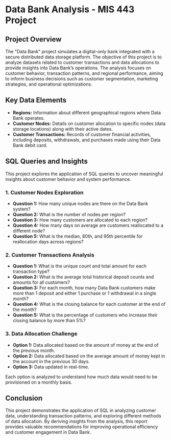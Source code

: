 # Data Bank Analysis - MIS 443 Project

## Project Overview
The "Data Bank" project simulates a digital-only bank integrated with a secure distributed data storage platform. The objective of this project is to analyze datasets related to customer transactions and data allocations to provide insights into Data Bank’s operations. The analysis focuses on customer behavior, transaction patterns, and regional performance, aiming to inform business decisions such as customer segmentation, marketing strategies, and operational optimizations.

## Key Data Elements
- **Regions:** Information about different geographical regions where Data Bank operates.
- **Customer Nodes:** Details on customer allocation to specific nodes (data storage locations) along with their active dates.
- **Customer Transactions:** Records of customer financial activities, including deposits, withdrawals, and purchases made using their Data Bank debit card.

## SQL Queries and Insights
This project explores the application of SQL queries to uncover meaningful insights about customer behavior and system performance.

### 1. Customer Nodes Exploration
- **Question 1:** How many unique nodes are there on the Data Bank system?
- **Question 2:** What is the number of nodes per region?
- **Question 3:** How many customers are allocated to each region?
- **Question 4:** How many days on average are customers reallocated to a different node?
- **Question 5:** What is the median, 80th, and 95th percentile for reallocation days across regions?

### 2. Customer Transactions Analysis
- **Question 1:** What is the unique count and total amount for each transaction type?
- **Question 2:** What is the average total historical deposit counts and amounts for all customers?
- **Question 3:** For each month, how many Data Bank customers make more than 1 deposit and either 1 purchase or 1 withdrawal in a single month?
- **Question 4:** What is the closing balance for each customer at the end of the month?
- **Question 5:** What is the percentage of customers who increase their closing balance by more than 5%?

### 3. Data Allocation Challenge
- **Option 1:** Data allocated based on the amount of money at the end of the previous month.
- **Option 2:** Data allocated based on the average amount of money kept in the account in the previous 30 days.
- **Option 3:** Data updated in real-time.

Each option is analyzed to understand how much data would need to be provisioned on a monthly basis.

## Conclusion
This project demonstrates the application of SQL in analyzing customer data, understanding transaction patterns, and exploring different methods of data allocation. By deriving insights from the analysis, this report provides valuable recommendations for improving operational efficiency and customer engagement in Data Bank.

